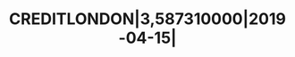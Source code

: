 ---
layout: asset
title: CREDITLONDON|3,587310000|2019-04-15|                        
isin: US22532MAN20
---